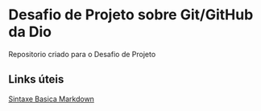 # Desafio de Projeto sobre Git/GitHub da Dio
Repositorio criado para o Desafio de Projeto

## Links úteis
[Sintaxe Basica Markdown](https://www.markdownguide.org/basic-syntax/)
